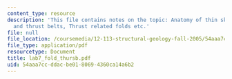 ```yaml
---
content_type: resource
description: 'This file contains notes on the topic: Anatomy of thin skinned fold
  and thrust belts, Thrust related folds etc.'
file: null
file_location: /coursemedia/12-113-structural-geology-fall-2005/54aaa7ccddacbe0180694360ca14a6b2_lab7_fold_thursb.pdf
file_type: application/pdf
resourcetype: Document
title: lab7_fold_thursb.pdf
uid: 54aaa7cc-ddac-be01-8069-4360ca14a6b2
---
```

